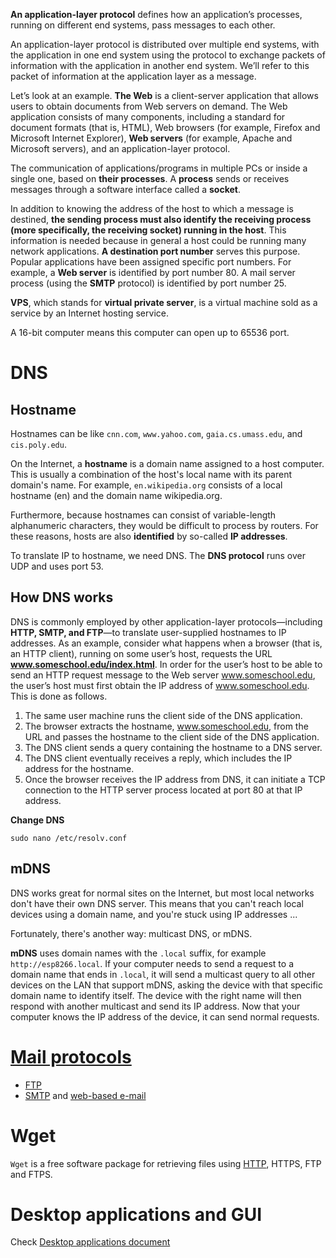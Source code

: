**An application-layer protocol** defines how an application’s processes, running on different end systems, pass messages to each other.

An application-layer protocol is distributed over multiple end systems, with the application in one end system using the protocol to exchange packets of information with the application in another end system. We’ll refer to this packet of information at the application layer as a message.

Let’s look at an example. **The Web** is a client-server application that allows users to obtain documents from Web servers on demand. The Web application consists of many components, including a standard for document formats (that is, HTML), Web browsers (for example, Firefox and Microsoft Internet Explorer), **Web servers** (for example, Apache and Microsoft servers), and an application-layer protocol.

The communication of applications/programs in multiple PCs or inside a single one, based on **their processes**. A **process** sends or receives messages through a software interface called a **socket**.

In addition to knowing the address of the host to which a message is destined, **the sending process must also identify the receiving process (more specifically, the receiving socket) running in the host**. This information is needed because in general a host could be running many network applications. **A destination port number** serves this purpose. Popular applications have been assigned specific port numbers. For example, a **Web server** is identified by port number 80. A mail server process (using the **SMTP** protocol) is identified by port number 25.

**VPS**, which stands for **virtual private server**, is a virtual machine sold as a service by an Internet hosting service.

A 16-bit computer means this computer can open up to 65536 port.

# DNS

## Hostname

Hostnames can be like ``cnn.com``, ``www.yahoo.com``, ``gaia.cs.umass.edu``, and ``cis.poly.edu``.

On the Internet, a **hostname** is a domain name assigned to a host computer. This is usually a combination of the host's local name with its parent domain's name. For example, ``en.wikipedia.org`` consists of a local hostname (en) and the domain name wikipedia.org.

Furthermore, because hostnames can consist of variable-length alphanumeric characters, they would be difficult to process by routers. For these reasons, hosts are also **identified** by so-called **IP addresses**.

To translate IP to hostname, we need DNS. The **DNS protocol** runs over UDP and uses port 53.

## How DNS works

DNS is commonly employed by other application-layer protocols—including **HTTP, SMTP, and FTP**—to translate user-supplied hostnames to IP addresses. As an example, consider what happens when a browser (that is, an HTTP client),
running on some user’s host, requests the URL **www.someschool.edu/index.html**. In order for the user’s host to be able to send an HTTP request message to the Web server www.someschool.edu, the user’s host must first obtain the IP address of www.someschool.edu. This is done as follows.

1. The same user machine runs the client side of the DNS application.
2. The browser extracts the hostname, www.someschool.edu, from the URL and passes the hostname to the client side of the DNS application.
3. The DNS client sends a query containing the hostname to a DNS server.
4. The DNS client eventually receives a reply, which includes the IP address for the hostname.
5. Once the browser receives the IP address from DNS, it can initiate a TCP connection to the HTTP server process located at port 80 at that IP address.

**Change DNS**

```shell
sudo nano /etc/resolv.conf
```

## mDNS

DNS works great for normal sites on the Internet, but most local networks don't have their own DNS server. This means that you can't reach local devices using a domain name, and you're stuck using IP addresses ...

Fortunately, there's another way: multicast DNS, or mDNS.

**mDNS** uses domain names with the ``.local`` suffix, for example ``http://esp8266.local``. If your computer needs to send a request to a domain name that ends in ``.local``, it will send a multicast query to all other devices on the LAN that support mDNS, asking the device with that specific domain name to identify itself. The device with the right name will then respond with another multicast and send its IP address. Now that your computer knows the IP address of the device, it can send normal requests.
# [Mail protocols](Mail%20protocols.md)
* [FTP]()
* [SMTP]() and [web-based e-mail]()
# Wget

``Wget`` is a free software package for retrieving files using [HTTP](HTTP), HTTPS, FTP and FTPS.

# Desktop applications and GUI

Check [Desktop applications document](GUI.md)
